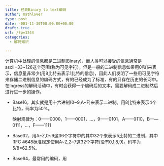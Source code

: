 ```yaml
---
title: 经典Binary to text编码
author: mathlover
type: post
date: -001-11-30T00:00:00+00:00
draft: true
url: /?p=1344
categories:
  - 解码知识

---
```

计算机中处理的信息都是二进制(Binary)，而人类可以接受的信息通常是ascii=33~126这个范围(称为可见字符)。但是一般的二进制信息如果用0和1来表示，信息量非常少(用8比特去表示1比特的信息)，因此人们发明了一些用可见字符来存储二进制信息的编码方式，有的已经成为了标准，有的只存在历史的长河中。在Ingress的解码活动中，有时会获得一个编码后的文本，需要解码成二进制然后进行进一步的操作。

  * Base16，其实就是用十六进制(0~9,A~F)来表示二进制。用8比特来表示4个比特，码率为50%。
  
    映射规律为：0——0000，1——0001，&#8230;，9——0101，A——0110，B——0111，&#8230;，F——1111
  * Base32，用A~Z,0~9这36个字符中的其中32个来表示5比特的二进制，其中RFC 4648标准规定使用A~Z,2~7这32个字符(没有0,1,8,9)。码率为5/8=62.5%。
  * Base64，最常用的编码，用

<div id="selenium-highlight">
</div>